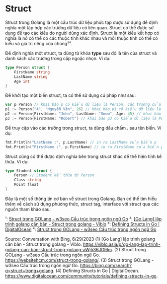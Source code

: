 # Struct

Struct trong Golang là một cấu trúc dữ liệu phức tạp được sử dụng để định nghĩa một tập hợp các trường dữ liệu có liên quan. Struct có thể được sử dụng để tạo các kiểu do người dùng xác định. Struct là một kiểu kết hợp có nghĩa là nó có thể có các thuộc tính khác nhau và mỗi thuộc tính có thể có kiểu và giá trị riêng của chúng²⁴.

Để định nghĩa một struct, ta dùng từ khóa **type** sau đó là tên của struct và danh sách các trường trong cặp ngoặc nhọn. Ví dụ:

```go
type Person struct {
    FirstName string
    LastName string
    Age int
}
```

Để khởi tạo một biến struct, ta có thể sử dụng cú pháp như sau:

```go
var p Person // khai báo p có kiểu dữ liệu là Person, các trường của biến p sẽ có giá trị mặc định
p1 := Person{"A", "Nguyễn Văn", 26} // khai báo p1 có kiểu dữ liệu là Person, các trường có giá trị theo thứ tự khai báo
p2 := Person{FirstName: "John", LastName: "Snow", Age: 45} // khai báo p2 có kiểu dữ liệu là Person, các trường có giá trị được truyền theo key
p3 := Person{FirstName: "Robert"} // khai báo p3 có kiểu dữ liệu là Person, các trường FirstName có giá trị "Robert" các trường khác mang giá trị mặc định
```

Để truy cập vào các trường trong struct, ta dùng dấu chấm **.** sau tên biến. Ví dụ:

```go
fmt.Println("LastName :", p.LastName) // in ra LastName của biến p
fmt.Println("FirstName :", p.FirstName) // in ra FirstName của biến p
```

Struct cũng có thể được định nghĩa bên trong struct khác để thể hiện tính kế thừa. Ví dụ:

```go
type Student struct {
    Person // Student kế thừa từ Person
    Class string
    Point float
}
```

Đây là một số thông tin cơ bản về struct trong Golang. Bạn có thể tìm hiểu thêm về cách sử dụng phương thức, struct tag, interface với struct qua các nguồn tham khảo sau:

¹: [Struct trong GOLang - w3seo Cấu trúc trong ngôn ngữ Go](https://bing.com/search?q=struct+trong+golang)
²: [[Go Lang] lập trình golang căn bản - Struct trong golang - Viblo](https://viblo.asia/p/go-lang-lap-trinh-golang-can-ban-struct-trong-golang-aWj536JGl6m)
³: [Defining Structs in Go | DigitalOcean](https://www.digitalocean.com/community/tutorials/defining-structs-in-go)
⁴: [Struct trong GOLang - w3seo Cấu trúc trong ngôn ngữ Go](https://websitehcm.com/struct-trong-golang/)

Source: Conversation with Bing, 6/29/2023
(1) [Go Lang] lập trình golang căn bản - Struct trong golang - Viblo. https://viblo.asia/p/go-lang-lap-trinh-golang-can-ban-struct-trong-golang-aWj536JGl6m.
(2) Struct trong GOLang - w3seo Cấu trúc trong ngôn ngữ Go. https://websitehcm.com/struct-trong-golang/.
(3) Struct trong GOLang - w3seo Cấu trúc trong ngôn ngữ Go. https://bing.com/search?q=struct+trong+golang.
(4) Defining Structs in Go | DigitalOcean. https://www.digitalocean.com/community/tutorials/defining-structs-in-go.
